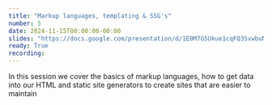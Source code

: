 ```yaml
---
title: "Markup languages, templating & SSG's"
number: 5
date: 2024-11-15T00:00:00-00:00
slides: "https://docs.google.com/presentation/d/1E0M7G5Ukue1cqFQ3SvwbuNGYzey7WnlY_dEnDqFQRCM/edit?usp=sharing"
ready: True
recording:
---
```


In this session we cover the basics of markup languages, how to get data into our HTML and static site generators to create sites that are easier to maintain